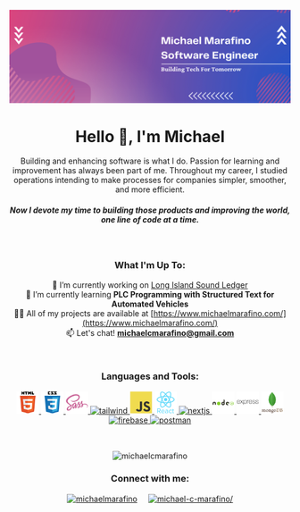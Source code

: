 ![](https://github.com/michaelcmarafino/michaelcmarafino/blob/main/michaelMarafino.png)
<br>

<h1 align="center">Hello 👋, I'm Michael</h1>
<p align="center">Building and enhancing software is what I do. Passion for learning and improvement has always been part of me. Throughout my career, I studied operations intending to make processes for companies simpler, smoother, and more efficient.
</p>
<h5 align="center">
Now I devote my time to building those products and improving the world, one line of code at a time.
</h5>

<br>
<div align="center">
<h3 align="center">What I'm Up To:</h3>

🔭 I’m currently working on [Long Island Sound Ledger](https://longislandsoundledger.netlify.app/) <br />
🌱 I’m currently learning **PLC Programming with Structured Text for Automated Vehicles** <br />
👨‍💻 All of my projects are available at [https://www.michaelmarafino.com/](https://www.michaelmarafino.com/) <br />
📫 Let's chat! **michaelcmarafino@gmail.com**
</div>

<br>
<h3 align="center">Languages and Tools:</h3>
<p align="center"> 
<a href="https://developer.mozilla.org/en-US/docs/Web/HTML" target="_blank" rel="noreferrer"> <img src="https://raw.githubusercontent.com/devicons/devicon/master/icons/html5/html5-original-wordmark.svg" alt="html5" width="40" height="40"/> </a> 
<a href="https://developer.mozilla.org/en-US/docs/Web/CSS" target="_blank" rel="noreferrer"> <img src="https://raw.githubusercontent.com/devicons/devicon/master/icons/css3/css3-original-wordmark.svg" alt="css3" width="40" height="40"/> </a> 
<a href="https://sass-lang.com" target="_blank" rel="noreferrer"> <img src="https://raw.githubusercontent.com/devicons/devicon/master/icons/sass/sass-original.svg" alt="sass" width="40" height="40"/> </a> 
<a href="https://tailwindcss.com/" target="_blank" rel="noreferrer"> <img src="https://www.vectorlogo.zone/logos/tailwindcss/tailwindcss-icon.svg" alt="tailwind" width="40" height="40"/> </a> 
<a href="https://developer.mozilla.org/en-US/docs/Web/JavaScript" target="_blank" rel="noreferrer"> <img src="https://raw.githubusercontent.com/devicons/devicon/master/icons/javascript/javascript-original.svg" alt="javascript" width="40" height="40"/> </a> 
<a href="https://reactjs.org/" target="_blank" rel="noreferrer"> <img src="https://raw.githubusercontent.com/devicons/devicon/master/icons/react/react-original-wordmark.svg" alt="react" width="40" height="40"/> </a>
<a href="https://nextjs.org/" target="_blank" rel="noreferrer"> <img src="https://cdn.worldvectorlogo.com/logos/nextjs-2.svg" alt="nextjs" width="40" height="40"/> </a> 
<a href="https://nodejs.org" target="_blank" rel="noreferrer"> <img src="https://raw.githubusercontent.com/devicons/devicon/master/icons/nodejs/nodejs-original-wordmark.svg" alt="nodejs" width="40" height="40"/> </a> 
<a href="https://expressjs.com" target="_blank" rel="noreferrer"> <img src="https://raw.githubusercontent.com/devicons/devicon/master/icons/express/express-original-wordmark.svg" alt="express" width="40" height="40"/> </a>  
<a href="https://www.mongodb.com/" target="_blank" rel="noreferrer"> <img src="https://raw.githubusercontent.com/devicons/devicon/master/icons/mongodb/mongodb-original-wordmark.svg" alt="mongodb" width="40" height="40"/> </a> 
<!-- <a href="https://www.postgresql.org" target="_blank" rel="noreferrer"> <img src="https://raw.githubusercontent.com/devicons/devicon/master/icons/postgresql/postgresql-original-wordmark.svg" alt="postgresql" width="40" height="40"/> </a>  -->
<a href="https://firebase.google.com/" target="_blank" rel="noreferrer"> <img src="https://www.vectorlogo.zone/logos/firebase/firebase-icon.svg" alt="firebase" width="40" height="40"/> </a> 
<a href="https://postman.com" target="_blank" rel="noreferrer"> <img src="https://www.vectorlogo.zone/logos/getpostman/getpostman-icon.svg" alt="postman" width="40" height="40"/> </a>  
</p>

<br>
<p align="center"><img align="center" src="https://github-readme-streak-stats.herokuapp.com/?user=michaelcmarafino&" alt="michaelcmarafino" /></p>

<h3 align="center">Connect with me:</h3>
<p align="center">
<a href="https://twitter.com/michaelmarafino" target="blank"><img align="center" src="https://raw.githubusercontent.com/rahuldkjain/github-profile-readme-generator/master/src/images/icons/Social/twitter.svg" alt="michaelmarafino" height="40" width="40" /></a>
&nbsp;
&nbsp;
<a href="https://linkedin.com/in/michael-c-marafino/" target="blank"><img align="center" src="https://raw.githubusercontent.com/rahuldkjain/github-profile-readme-generator/master/src/images/icons/Social/linked-in-alt.svg" alt="michael-c-marafino/" height="40" width="40" /></a>
</p>


